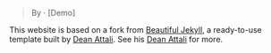 > By  &middot; [Demo]

This website is based on a fork from [Beautiful Jekyll](https://beautifuljekyll.com/), a ready-to-use template built by [Dean Attali](https://deanattali.com). See his [Dean Attali](https://github.com/daattali/beautiful-jekyll) for more. 
